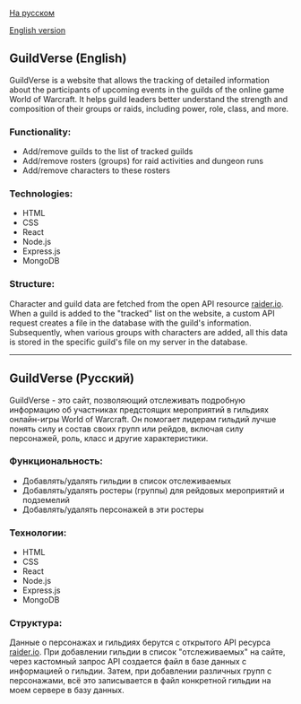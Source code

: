 [На русском](#guildverse-русский)

[English version](#guildverse-english)

## GuildVerse (English)

GuildVerse is a website that allows the tracking of detailed information about the participants of upcoming events in the guilds of the online game World of Warcraft. It helps guild leaders better understand the strength and composition of their groups or raids, including power, role, class, and more.

### Functionality:
- Add/remove guilds to the list of tracked guilds
- Add/remove rosters (groups) for raid activities and dungeon runs
- Add/remove characters to these rosters

### Technologies:
- HTML
- CSS
- React
- Node.js
- Express.js
- MongoDB

### Structure:
Character and guild data are fetched from the open API resource [raider.io](https://raider.io/). When a guild is added to the "tracked" list on the website, a custom API request creates a file in the database with the guild's information. Subsequently, when various groups with characters are added, all this data is stored in the specific guild's file on my server in the database.

---

## GuildVerse (Русский)

GuildVerse - это сайт, позволяющий отслеживать подробную информацию об участниках предстоящих мероприятий в гильдиях онлайн-игры World of Warcraft. Он помогает лидерам гильдий лучше понять силу и состав своих групп или рейдов, включая силу персонажей, роль, класс и другие характеристики.

### Функциональность:
- Добавлять/удалять гильдии в список отслеживаемых
- Добавлять/удалять ростеры (группы) для рейдовых мероприятий и подземелий
- Добавлять/удалять персонажей в эти ростеры

### Технологии:
- HTML
- CSS
- React
- Node.js
- Express.js
- MongoDB

### Структура:
Данные о персонажах и гильдиях берутся с открытого API ресурса [raider.io](https://raider.io/). При добавлении гильдии в список "отслеживаемых" на сайте, через кастомный запрос API создается файл в базе данных с информацией о гильдии. Затем, при добавлении различных групп с персонажами, всё это записывается в файл конкретной гильдии на моем сервере в базу данных.
